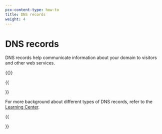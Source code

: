 ```yaml
---
pcx-content-type: how-to
title: DNS records
weight: 4
---
```


# DNS records

DNS records help communicate information about your domain to visitors and other web services.

{{<directory-listing>}}

{{<Aside type="note" header="Note:">}}

For more background about different types of DNS records, refer to the [Learning Center](https://www.cloudflare.com/learning/dns/dns-records/).

{{</Aside>}}
